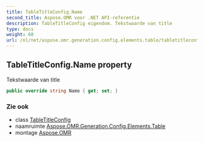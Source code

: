 ```yaml
---
title: TableTitleConfig.Name
second_title: Aspose.OMR voor .NET API-referentie
description: TableTitleConfig eigendom. Tekstwaarde van title
type: docs
weight: 60
url: /nl/net/aspose.omr.generation.config.elements.table/tabletitleconfig/name/
---
```

## TableTitleConfig.Name property

Tekstwaarde van title

```csharp
public override string Name { get; set; }
```

### Zie ook

* class [TableTitleConfig](../)
* naamruimte [Aspose.OMR.Generation.Config.Elements.Table](../../tabletitleconfig/)
* montage [Aspose.OMR](../../../)


